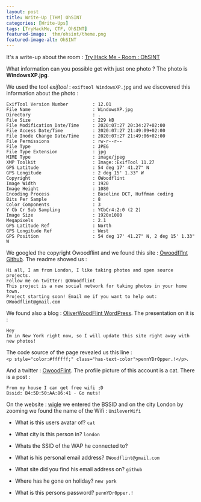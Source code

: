 ```yaml
---
layout: post
title: Write-Up [THM] OhSINT
categories: [Write-Ups]
tags: [TryHackMe, CTF, OhSINT]
featured-image:  thm/ohsint/theme.png
featured-image-alt: OhSINT
---
```


It's a write-up about the room : [Try Hack Me - Room : OhSINT](https://tryhackme.com/room/ohsint)

What information can you possible get with just one photo ? The photo is **WindowsXP.jpg**.

We used the tool *exiftool* : `exiftool WindowsXP.jpg` and we discovered this information about the photo : 

```
ExifTool Version Number         : 12.01
File Name                       : WindowsXP.jpg
Directory                       : .
File Size                       : 229 kB
File Modification Date/Time     : 2020:07:27 20:34:27+02:00
File Access Date/Time           : 2020:07:27 21:49:09+02:00
File Inode Change Date/Time     : 2020:07:27 21:49:06+02:00
File Permissions                : rw-r--r--
File Type                       : JPEG
File Type Extension             : jpg
MIME Type                       : image/jpeg
XMP Toolkit                     : Image::ExifTool 11.27
GPS Latitude                    : 54 deg 17' 41.27" N
GPS Longitude                   : 2 deg 15' 1.33" W
Copyright                       : OWoodflint
Image Width                     : 1920
Image Height                    : 1080
Encoding Process                : Baseline DCT, Huffman coding
Bits Per Sample                 : 8
Color Components                : 3
Y Cb Cr Sub Sampling            : YCbCr4:2:0 (2 2)
Image Size                      : 1920x1080
Megapixels                      : 2.1
GPS Latitude Ref                : North
GPS Longitude Ref               : West
GPS Position                    : 54 deg 17' 41.27" N, 2 deg 15' 1.33" W
```

We googled the copyright Owoodflint and we found this site : [Owoodfl1nt Github](https://github.com/OWoodfl1nt/people_finder). The readme showed us : 

```
Hi all, I am from London, I like taking photos and open source projects.
Follow me on twitter: @OWoodflint
This project is a new social network for taking photos in your home town.
Project starting soon! Email me if you want to help out: OWoodflint@gmail.com
```

We found also a blog : [OliverWoodFlint WordPress](https://oliverwoodflint.wordpress.com/author/owoodflint/). The presentation on it is : 

```
Hey 
Im in New York right now, so I will update this site right away with new photos!
```

The code source of the page revealed us this line :  
`<p style="color:#ffffff;" class="has-text-color">pennYDr0pper.!</p>`. 

And a twitter : [OwoodFlint](https://twitter.com/owoodflint?lang=fr). The profile picture of this account is a cat.
There is a post : 

```
From my house I can get free wifi ;D
Bssid: B4:5D:50:AA:86:41 - Go nuts!
```

On the website : [wigle](https://wigle.net) we entered the BSSID and on the city London by zooming we found the name of the Wifi : `UnileverWifi`


* What is this users avatar of? `cat`

* What city is this person in? `london`

* Whats the SSID of the WAP he connected to? 

* What is his personal email address? `OWoodflint@gmail.com`

* What site did you find his email address on? `github`

* Where has he gone on holiday? `new york`

* What is this persons password? `pennYDr0pper.!`